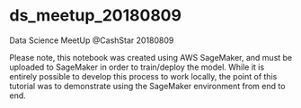 # ds_meetup_20180809
Data Science MeetUp @CashStar 20180809

Please note, this notebook was created using AWS SageMaker, and must be uploaded to SageMaker in order to train/deploy the model.
While it is entirely possible to develop this process to work locally, the point of this tutorial was to demonstrate using the 
SageMaker environment from end to end.
